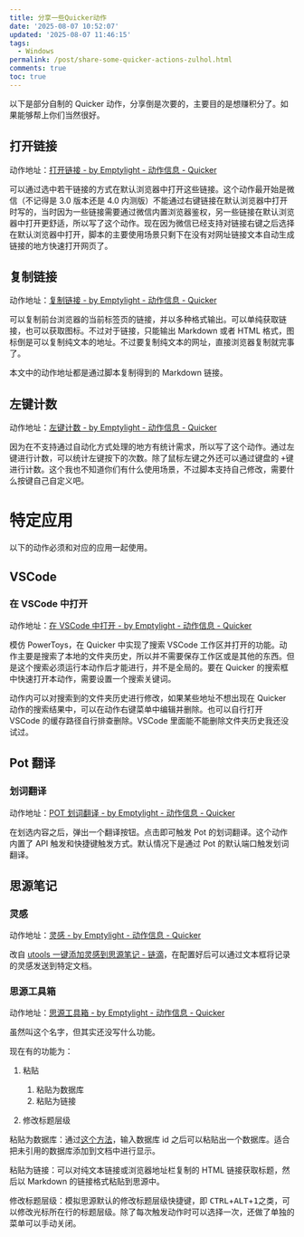 ```yaml
---
title: 分享一些Quicker动作
date: '2025-08-07 10:52:07'
updated: '2025-08-07 11:46:15'
tags:
  - Windows
permalink: /post/share-some-quicker-actions-zulhol.html
comments: true
toc: true
---
```




以下是部分自制的 Quicker 动作，分享倒是次要的，主要目的是想赚积分了。如果能够帮上你们当然很好。



## 打开链接

动作地址：[打开链接 - by Emptylight - 动作信息 - Quicker](https://getquicker.net/Sharedaction?code=83e4eac5-91d6-412d-e392-08dcf5ac8d55&fromMyShare=true)

可以通过选中若干链接的方式在默认浏览器中打开这些链接。这个动作最开始是微信（不记得是 3.0 版本还是 4.0 内测版）不能通过右键链接在默认浏览器中打开时写的，当时因为一些链接需要通过微信内置浏览器鉴权，另一些链接在默认浏览器中打开更舒适，所以写了这个动作。现在因为微信已经支持对链接右键之后选择在默认浏览器中打开，脚本的主要使用场景只剩下在没有对网址链接文本自动生成链接的地方快速打开网页了。

## 复制链接

动作地址：[复制链接 - by Emptylight - 动作信息 - Quicker](https://getquicker.net/Sharedaction?code=6b1fd060-c133-4198-8601-08dd7678ed04&fromMyShare=true)

可以复制前台浏览器的当前标签页的链接，并以多种格式输出。可以单纯获取链接，也可以获取图标。不过对于链接，只能输出 Markdown 或者 HTML 格式，图标倒是可以复制纯文本的地址。不过要复制纯文本的网址，直接浏览器复制就完事了。

本文中的动作地址都是通过脚本复制得到的 Markdown 链接。

## 左键计数

动作地址：[左键计数 - by Emptylight - 动作信息 - Quicker](https://getquicker.net/Sharedaction?code=a3d1c272-8578-4dc8-8384-08dd3791bd3b&fromMyShare=true)

因为在不支持通过自动化方式处理的地方有统计需求，所以写了这个动作。通过左键进行计数，可以统计左键按下的次数。除了鼠标左键之外还可以通过键盘的 <kbd>+</kbd> ​键进行计数。这个我也不知道你们有什么使用场景，不过脚本支持自己修改，需要什么按键自己自定义吧。

# 特定应用

以下的动作必须和对应的应用一起使用。

## VSCode

### 在 VSCode 中打开

动作地址：[在 VSCode 中打开 - by Emptylight - 动作信息 - Quicker](https://getquicker.net/Sharedaction?code=4a2f5662-f17c-4eb4-fad0-08dcf4b7eea3&fromMyShare=true)

模仿 PowerToys，在 Quicker 中实现了搜索 VSCode 工作区并打开的功能。动作主要是搜索了本地的文件夹历史，所以并不需要保存工作区或是其他的东西。但是这个搜索必须运行本动作后才能进行，并不是全局的。要在 Quicker 的搜索框中快速打开本动作，需要设置一个搜索关键词。

动作内可以对搜索到的文件夹历史进行修改，如果某些地址不想出现在 Quicker 动作的搜索结果中，可以在动作右键菜单中编辑并删除。也可以自行打开 VSCode 的缓存路径自行排查删除。VSCode 里面能不能删除文件夹历史我还没试过。

## Pot 翻译

### 划词翻译

动作地址：[POT 划词翻译 - by Emptylight - 动作信息 - Quicker](https://getquicker.net/Sharedaction?code=3fffafc4-5347-4600-85e4-08dcf8c7ad5e&fromMyShare=true)

在划选内容之后，弹出一个翻译按钮。点击即可触发 Pot 的划词翻译。这个动作内置了 API 触发和快捷键触发方式。默认情况下是通过 Pot 的默认端口触发划词翻译。

## 思源笔记

### 灵感

动作地址：[灵感 - by Emptylight - 动作信息 - Quicker](https://getquicker.net/Sharedaction?code=32d4e10a-e395-4f0c-9acc-08dd5c97ad3b&fromMyShare=true)

改自 [utools 一键添加灵感到思源笔记 - 链滴](https://ld246.com/article/1741314053776)，在配置好后可以通过文本框将记录的灵感发送到特定文档。

### 思源工具箱

动作地址：[思源工具箱 - by Emptylight - 动作信息 - Quicker](https://getquicker.net/Sharedaction?code=da24bc48-a6c3-4b53-eb24-08ddcb62c590&fromMyShare=true)

虽然叫这个名字，但其实还没写什么功能。

现在有的功能为：

1. 粘贴

    1. 粘贴为数据库
    2. 粘贴为链接
2. 修改标题层级

粘贴为数据库：通过[这个方法](https://ld246.com/article/1736255616534/comment/1753178849535?r=EmptyLight#comments)，输入数据库 id 之后可以粘贴出一个数据库。适合把未引用的数据库添加到文档中进行显示。

粘贴为链接：可以对纯文本链接或浏览器地址栏复制的 HTML 链接获取标题，然后以 Markdown 的链接格式粘贴到思源中。

修改标题层级：模拟思源默认的修改标题层级快捷键，即 <kbd>CTRL</kbd>+<kbd>ALT</kbd>+<kbd>1</kbd> ​之类，可以修改光标所在行的标题层级。除了每次触发动作时可以选择一次，还做了单独的菜单可以手动关闭。
